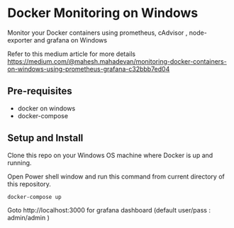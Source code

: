 # Docker Monitoring on Windows
Monitor your Docker containers using prometheus, cAdvisor , node-exporter and grafana on Windows

Refer to this medium article for more details
https://medium.com/@mahesh.mahadevan/monitoring-docker-containers-on-windows-using-prometheus-grafana-c32bbb7ed04

## Pre-requisites

* docker on windows
* docker-compose

## Setup and Install

Clone this repo on your Windows OS machine where Docker is up and running.

Open Power shell window and run this command from current directory of this repository.

```docker-compose up```

Goto http://localhost:3000 for grafana dashboard (default user/pass : admin/admin )



